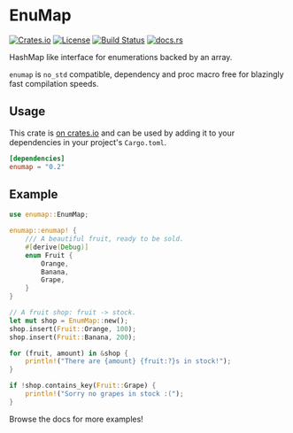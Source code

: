 EnuMap
=======

[![Crates.io][crates-badge]][crates-url]
[![License][license-badge]][license-url]
[![Build Status][actions-badge]][actions-url]
[![docs.rs][docsrs-badge]][docsrs-url]

[crates-badge]: https://img.shields.io/crates/v/enumap.svg
[crates-url]: https://crates.io/crates/enumap
[license-badge]: https://img.shields.io/crates/l/enumap.svg
[license-url]: https://github.com/Dav1dde/enumap/blob/master/LICENSE
[actions-badge]: https://github.com/Dav1dde/enumap/workflows/CI/badge.svg
[actions-url]: https://github.com/Dav1dde/enumap/actions?query=workflow%3ACI+branch%3Amaster
[docsrs-badge]: https://img.shields.io/docsrs/enumap
[docsrs-url]: https://docs.rs/enumap


HashMap like interface for enumerations backed by an array.

`enumap` is `no_std` compatible, dependency and proc macro free for blazingly fast compilation speeds.


## Usage

This crate is [on crates.io](https://crates.io/crates/enumap) and can be
used by adding it to your dependencies in your project's `Cargo.toml`.

```toml
[dependencies]
enumap = "0.2"
```

## Example

```rust
use enumap::EnumMap;

enumap::enumap! {
    /// A beautiful fruit, ready to be sold.
    #[derive(Debug)]
    enum Fruit {
        Orange,
        Banana,
        Grape,
    }
}

// A fruit shop: fruit -> stock.
let mut shop = EnumMap::new();
shop.insert(Fruit::Orange, 100);
shop.insert(Fruit::Banana, 200);

for (fruit, amount) in &shop {
    println!("There are {amount} {fruit:?}s in stock!");
}

if !shop.contains_key(Fruit::Grape) {
    println!("Sorry no grapes in stock :(");
}
```

Browse the docs for more examples!
